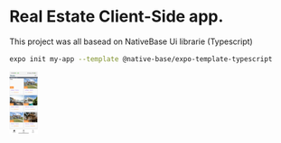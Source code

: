 # Real Estate Client-Side app. 

 This project was all basead on NativeBase Ui librarie (Typescript)

```sh
expo init my-app --template @native-base/expo-template-typescript
```

<!-- ![alt image1](/app/screenshot/1.jpg) ![alt image2](/app/screenshot/2.jpg) -->

<img src="/app/screenshot/1.jpg" width="50">